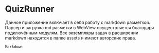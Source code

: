 # QuizRunner

Данное приложение включает в себя работу с markdown разметкой. 
Парсер и загрузка md разметки в WebView осуществляется благодаря подключённым модулям.
Все экземпляры задач в расширении markdown находятся в папке assets и имеют авторские права.

`Markdown`
